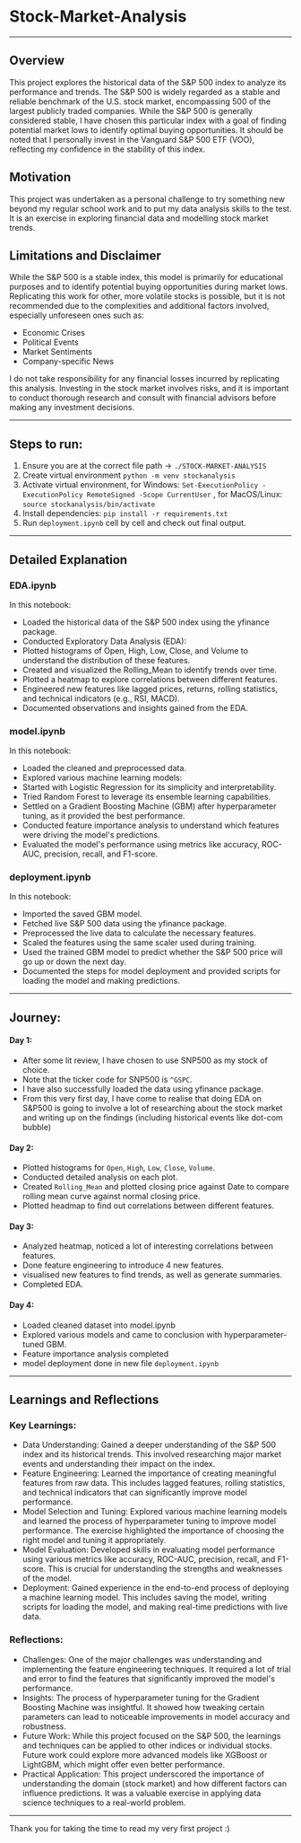 # Stock-Market-Analysis

---

## Overview
This project explores the historical data of the S&P 500 index to analyze its performance and trends. The S&P 500 is widely regarded as a stable and reliable benchmark of the U.S. stock market, encompassing 500 of the largest publicly traded companies. While the S&P 500 is generally considered stable, I have chosen this particular index with a goal of finding potential market lows to identify optimal buying opportunities. It should be noted that I personally invest in the Vanguard S&P 500 ETF (VOO), reflecting my confidence in the stability of this index.

## Motivation
This project was undertaken as a personal challenge to try something new beyond my regular school work and to put my data analysis skills to the test. It is an exercise in exploring financial data and modelling stock market trends.

## Limitations and Disclaimer
While the S&P 500 is a stable index, this model is primarily for educational purposes and to identify potential buying opportunities during market lows. Replicating this work for other, more volatile stocks is possible, but it is not recommended due to the complexities and additional factors involved, especially unforeseen ones such as:
- Economic Crises
- Political Events
- Market Sentiments
- Company-specific News

I do not take responsibility for any financial losses incurred by replicating this analysis. Investing in the stock market involves risks, and it is important to conduct thorough research and consult with financial advisors before making any investment decisions.

---

## Steps to run:
1. Ensure you are at the correct file path -> `./STOCK-MARKET-ANALYSIS`
2. Create virtual environment ``` python -m venv stockanalysis ```
3. Activate virtual environment, for Windows: `Set-ExecutionPolicy -ExecutionPolicy RemoteSigned -Scope CurrentUser` , for MacOS/Linux: `source stockanalysis/bin/activate`
4. Install dependencies: `pip install -r requirements.txt`
5. Run `deployment.ipynb` cell by cell and check out final output.

---

## Detailed Explanation

### EDA.ipynb
In this notebook:

- Loaded the historical data of the S&P 500 index using the yfinance package.
- Conducted Exploratory Data Analysis (EDA):
- Plotted histograms of Open, High, Low, Close, and Volume to understand the distribution of these features.
- Created and visualized the Rolling_Mean to identify trends over time.
- Plotted a heatmap to explore correlations between different features.
- Engineered new features like lagged prices, returns, rolling statistics, and technical indicators (e.g., RSI, MACD).
- Documented observations and insights gained from the EDA.

### model.ipynb
In this notebook:

- Loaded the cleaned and preprocessed data.
- Explored various machine learning models:
- Started with Logistic Regression for its simplicity and interpretability.
- Tried Random Forest to leverage its ensemble learning capabilities.
- Settled on a Gradient Boosting Machine (GBM) after hyperparameter tuning, as it provided the best performance.
- Conducted feature importance analysis to understand which features were driving the model's predictions.
- Evaluated the model's performance using metrics like accuracy, ROC-AUC, precision, recall, and F1-score.

### deployment.ipynb
In this notebook:

- Imported the saved GBM model.
- Fetched live S&P 500 data using the yfinance package.
- Preprocessed the live data to calculate the necessary features.
- Scaled the features using the same scaler used during training.
- Used the trained GBM model to predict whether the S&P 500 price will go up or down the next day.
- Documented the steps for model deployment and provided scripts for loading the model and making predictions.

---

## Journey:

#### Day 1:

- After some lit review, I have chosen to use SNP500 as my stock of choice.
- Note that the ticker code for SNP500 is `^GSPC`.
- I have also successfully loaded the data using yfinance package.
- From this very first day, I have come to realise that doing EDA on S&P500 is going to involve a lot of researching about the stock market and writing up on the findings (including historical events like dot-com bubble)

#### Day 2:

- Plotted histograms for  `Open`, `High`, `Low`, `Close`, `Volume`.
- Conducted detailed analysis on each plot.
- Created `Rolling_Mean` and plotted closing price against Date to compare rolling mean curve against normal closing price.
- Plotted headmap to find out correlations between different features.

#### Day 3:

- Analyzed heatmap, noticed a lot of interesting correlations between features.
- Done feature engineering to introduce 4 new features.
- visualised new features to find trends, as well as generate summaries.
- Completed EDA.

#### Day 4:

- Loaded cleaned dataset into model.ipynb
- Explored various models and came to conclusion with hyperparameter-tuned GBM.
- Feature importance analysis completed
- model deployment done in new file `deployment.ipynb`

---

## Learnings and Reflections

### Key Learnings:
- Data Understanding: Gained a deeper understanding of the S&P 500 index and its historical trends. This involved researching major market events and understanding their impact on the index.
- Feature Engineering: Learned the importance of creating meaningful features from raw data. This includes lagged features, rolling statistics, and technical indicators that can significantly improve model performance.
- Model Selection and Tuning: Explored various machine learning models and learned the process of hyperparameter tuning to improve model performance. The exercise highlighted the importance of choosing the right model and tuning it appropriately.
- Model Evaluation: Developed skills in evaluating model performance using various metrics like accuracy, ROC-AUC, precision, recall, and F1-score. This is crucial for understanding the strengths and weaknesses of the model.
- Deployment: Gained experience in the end-to-end process of deploying a machine learning model. This includes saving the model, writing scripts for loading the model, and making real-time predictions with live data.

### Reflections:
- Challenges: One of the major challenges was understanding and implementing the feature engineering techniques. It required a lot of trial and error to find the features that significantly improved the model's performance.
- Insights: The process of hyperparameter tuning for the Gradient Boosting Machine was insightful. It showed how tweaking certain parameters can lead to noticeable improvements in model accuracy and robustness.
- Future Work: While this project focused on the S&P 500, the learnings and techniques can be applied to other indices or individual stocks. Future work could explore more advanced models like XGBoost or LightGBM, which might offer even better performance.
- Practical Application: This project underscored the importance of understanding the domain (stock market) and how different factors can influence predictions. It was a valuable exercise in applying data science techniques to a real-world problem.

---

Thank you for taking the time to read my very first project :)
